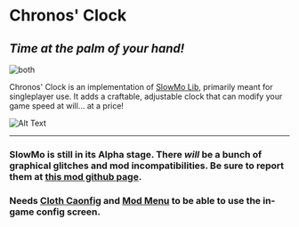 # Chronos' Clock
*Time at the palm of your hand!*
---
![both](https://img.shields.io/badge/environment-both-4caf50?style=flat-square)

Chronos' Clock is an implementation of [SlowMo Lib](https://modrinth.com/mod/slowmo-lib), primarily meant for singleplayer use.
It adds a craftable, adjustable clock that can modify your game speed at will... at a price!

![Alt Text](https://imgur.com/8N607eh.gif)

---

### SlowMo is still in its Alpha stage. There *will* be a bunch of graphical glitches and mod incompatibilities. Be sure to report them at [this mod github page](https://github.com/TheMegax/SlowMo-Lib/issues).

### Needs [Cloth Caonfig](https://www.curseforge.com/minecraft/mc-mods/cloth-config) and [Mod Menu](https://www.curseforge.com/minecraft/mc-mods/modmenu) to be able to use the in-game config screen.